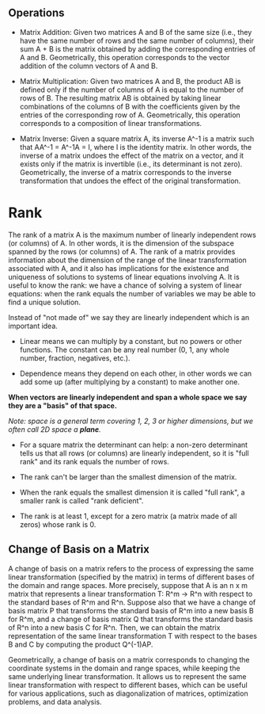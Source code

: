 ## Operations

- Matrix Addition: Given two matrices A and B of the same size (i.e., they have the same number of rows and the same number of columns), their sum A + B is the matrix obtained by adding the corresponding entries of A and B. Geometrically, this operation corresponds to the vector addition of the column vectors of A and B.

- Matrix Multiplication: Given two matrices A and B, the product AB is defined only if the number of columns of A is equal to the number of rows of B. The resulting matrix AB is obtained by taking linear combinations of the columns of B with the coefficients given by the entries of the corresponding row of A. Geometrically, this operation corresponds to a composition of linear transformations.

- Matrix Inverse: Given a square matrix A, its inverse A^-1 is a matrix such that AA^-1 = A^-1A = I, where I is the identity matrix. In other words, the inverse of a matrix undoes the effect of the matrix on a vector, and it exists only if the matrix is invertible (i.e., its determinant is not zero). Geometrically, the inverse of a matrix corresponds to the inverse transformation that undoes the effect of the original transformation.


# Rank

The rank of a matrix A is the maximum number of linearly independent rows (or columns) of A. In other words, it is the dimension of the subspace spanned by the rows (or columns) of A. The rank of a matrix provides information about the dimension of the range of the linear transformation associated with A, and it also has implications for the existence and uniqueness of solutions to systems of linear equations involving A. It is useful to know the rank: we have a chance of solving a system of linear equations: when the rank equals the number of variables we may be able to find a unique solution.

Instead of "not made of" we say they are linearly independent which is an important idea.

- Linear means we can multiply by a constant, but no powers or other functions. The constant can be any real number (0, 1, any whole number, fraction, negatives, etc.).

- Dependence means they depend on each other, in other words we can add some up (after multiplying by a constant) to make another one.

**When vectors are linearly independent and span a whole space we say they are a "basis" of that space.**

*Note: space is a general term covering 1, 2, 3 or higher dimensions, but we often call 2D space a **plane**.*

- For a square matrix the determinant can help: a non-zero determinant tells us that all rows (or columns) are linearly independent, so it is "full rank" and its rank equals the number of rows.

- The rank can't be larger than the smallest dimension of the matrix.

- When the rank equals the smallest dimension it is called "full rank", a smaller rank is called "rank deficient".

- The rank is at least 1, except for a zero matrix (a matrix made of all zeros) whose rank is 0.


## Change of Basis on a Matrix

A change of basis on a matrix refers to the process of expressing the same linear transformation (specified by the matrix) in terms of different bases of the domain and range spaces. More precisely, suppose that A is an n x m matrix that represents a linear transformation T: R^m -> R^n with respect to the standard bases of R^m and R^n. Suppose also that we have a change of basis matrix P that transforms the standard basis of R^m into a new basis B for R^m, and a change of basis matrix Q that transforms the standard basis of R^n into a new basis C for R^n. Then, we can obtain the matrix representation of the same linear transformation T with respect to the bases B and C by computing the product Q^(-1)AP.

Geometrically, a change of basis on a matrix corresponds to changing the coordinate systems in the domain and range spaces, while keeping the same underlying linear transformation. It allows us to represent the same linear transformation with respect to different bases, which can be useful for various applications, such as diagonalization of matrices, optimization problems, and data analysis.
